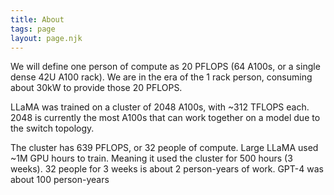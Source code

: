 ```yaml
---
title: About
tags: page
layout: page.njk
---
```


We will define one person of compute as 20 PFLOPS (64 A100s, or a single dense 42U A100 rack). We are in the era of the 1 rack person, consuming about 30kW to provide those 20 PFLOPS.

LLaMA was trained on a cluster of 2048 A100s, with ~312 TFLOPS each. 2048 is currently the most A100s that can work together on a model due to the switch topology.

The cluster has 639 PFLOPS, or 32 people of compute. Large LLaMA used ~1M GPU hours to train. Meaning it used the cluster for 500 hours (3 weeks). 32 people for 3 weeks is about 2 person-years of work. GPT-4 was about 100 person-years
